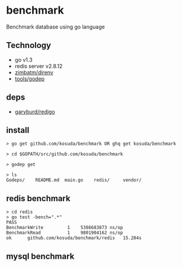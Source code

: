 benchmark
=========

Benchmark database using go language

## Technology
* go v1.3
* redis server v2.8.12
* [zimbatm/direnv](https://github.com/zimbatm/direnv)
* [tools/godep](https://github.com/tools/godep)

## deps
* [garyburd/redigo](https://github.com/garyburd/redigo)

## install
```
> go get github.com/kosuda/benchmark OR ghq get kosuda/benchmark

> cd $GOPATH/src/github.com/kosuda/benchmark

> godep get

> ls
Godeps/    README.md  main.go    redis/     vendor/

```

## redis benchmark

```
> cd redis
> go test -bench=".*"
PASS
BenchmarkWrite	       1	5386683873 ns/op
BenchmarkRead	       1	9801904162 ns/op
ok  	github.com/kosuda/benchmark/redis	15.204s
```

## mysql benchmark

